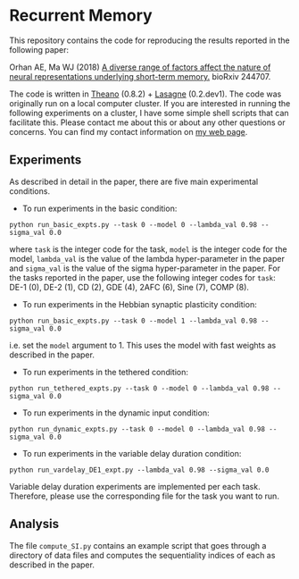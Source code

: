 # Recurrent Memory

This repository contains the code for reproducing the results reported in the following paper:

Orhan AE, Ma WJ (2018) [A diverse range of factors affect the nature of neural representations underlying short-term memory.](https://www.biorxiv.org/content/early/2018/01/08/244707) bioRxiv 244707.

The code is written in [Theano](http://www.deeplearning.net/software/theano/) (0.8.2) + [Lasagne](http://lasagne.readthedocs.io/en/latest/) (0.2.dev1). The code was originally run on a local computer cluster. If you are interested in running the following experiments on a cluster, I have some simple shell scripts that can facilitate this. Please contact me about this or about any other questions or concerns. You can find my contact information on [my web page](https://sites.google.com/view/eminorhan).

## Experiments

As described in detail in the paper, there are five main experimental conditions.

* To run experiments in the basic condition:
```
python run_basic_expts.py --task 0 --model 0 --lambda_val 0.98 --sigma_val 0.0
```
where `task` is the integer code for the task, `model` is the integer code for the model, `lambda_val` is the value of the lambda hyper-parameter in the paper and `sigma_val` is the value of the sigma hyper-parameter in the paper. For the tasks reported in the paper, use the following integer codes for `task`: DE-1 (0), DE-2 (1), CD (2), GDE (4), 2AFC (6), Sine (7), COMP (8).  

* To run experiments in the Hebbian synaptic plasticity condition:
```
python run_basic_expts.py --task 0 --model 1 --lambda_val 0.98 --sigma_val 0.0
```
i.e. set the `model` argument to 1. This uses the model with fast weights as described in the paper.

* To run experiments in the tethered condition:
```
python run_tethered_expts.py --task 0 --model 0 --lambda_val 0.98 --sigma_val 0.0
```

* To run experiments in the dynamic input condition:
```
python run_dynamic_expts.py --task 0 --model 0 --lambda_val 0.98 --sigma_val 0.0
```
* To run experiments in the variable delay duration condition:
```
python run_vardelay_DE1_expt.py --lambda_val 0.98 --sigma_val 0.0
```
Variable delay duration experiments are implemented per each task. Therefore, please use the corresponding file for the task you want to run.

## Analysis

The file `compute_SI.py` contains an example script that goes through a directory of data files and computes the sequentiality indices of each as described in the paper.

